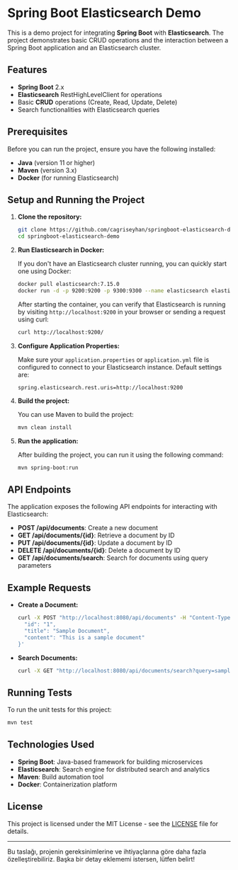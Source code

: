# Spring Boot Elasticsearch Demo

This is a demo project for integrating **Spring Boot** with **Elasticsearch**. The project demonstrates basic CRUD operations and the interaction between a Spring Boot application and an Elasticsearch cluster.

## Features
- **Spring Boot** 2.x
- **Elasticsearch** RestHighLevelClient for operations
- Basic **CRUD** operations (Create, Read, Update, Delete)
- Search functionalities with Elasticsearch queries

## Prerequisites

Before you can run the project, ensure you have the following installed:
- **Java** (version 11 or higher)
- **Maven** (version 3.x)
- **Docker** (for running Elasticsearch)

## Setup and Running the Project

1. **Clone the repository:**

    ```bash
    git clone https://github.com/cagriseyhan/springboot-elasticsearch-demo.git
    cd springboot-elasticsearch-demo
    ```

2. **Run Elasticsearch in Docker:**

   If you don't have an Elasticsearch cluster running, you can quickly start one using Docker:

    ```bash
    docker pull elasticsearch:7.15.0
    docker run -d -p 9200:9200 -p 9300:9300 --name elasticsearch elasticsearch:7.15.0
    ```

   After starting the container, you can verify that Elasticsearch is running by visiting `http://localhost:9200` in your browser or sending a request using curl:

    ```bash
    curl http://localhost:9200/
    ```

3. **Configure Application Properties:**

   Make sure your `application.properties` or `application.yml` file is configured to connect to your Elasticsearch instance. Default settings are:

    ```properties
    spring.elasticsearch.rest.uris=http://localhost:9200
    ```

4. **Build the project:**

   You can use Maven to build the project:

    ```bash
    mvn clean install
    ```

5. **Run the application:**

   After building the project, you can run it using the following command:

    ```bash
    mvn spring-boot:run
    ```

## API Endpoints

The application exposes the following API endpoints for interacting with Elasticsearch:

- **POST /api/documents**: Create a new document
- **GET /api/documents/{id}**: Retrieve a document by ID
- **PUT /api/documents/{id}**: Update a document by ID
- **DELETE /api/documents/{id}**: Delete a document by ID
- **GET /api/documents/search**: Search for documents using query parameters

## Example Requests

- **Create a Document:**

    ```bash
    curl -X POST "http://localhost:8080/api/documents" -H "Content-Type: application/json" -d '{
      "id": "1",
      "title": "Sample Document",
      "content": "This is a sample document"
    }'
    ```

- **Search Documents:**

    ```bash
    curl -X GET "http://localhost:8080/api/documents/search?query=sample"
    ```

## Running Tests

To run the unit tests for this project:

```bash
mvn test
```

## Technologies Used
- **Spring Boot**: Java-based framework for building microservices
- **Elasticsearch**: Search engine for distributed search and analytics
- **Maven**: Build automation tool
- **Docker**: Containerization platform

## License

This project is licensed under the MIT License - see the [LICENSE](LICENSE) file for details.

---

Bu taslağı, projenin gereksinimlerine ve ihtiyaçlarına göre daha fazla özelleştirebiliriz. Başka bir detay eklememi istersen, lütfen belirt!